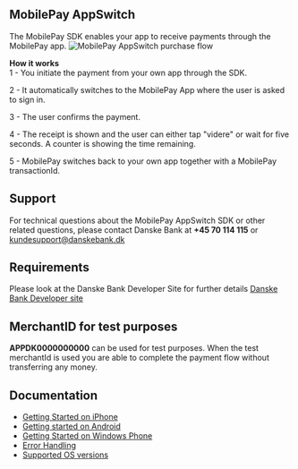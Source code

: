 ## MobilePay AppSwitch
The MobilePay SDK enables your app to receive payments through the MobilePay app.
![][1]

**How it works**  
1 - You initiate the payment from your own app through the SDK.

2 - It automatically switches to the MobilePay App where the user is asked to sign in.

3 - The user confirms the payment.

4 - The receipt is shown and the user can either tap "videre" or wait for five seconds. A counter is showing the time remaining.

5 - MobilePay switches back to your own app together with a MobilePay transactionId.

## Support
For technical questions about the MobilePay AppSwitch SDK or other related questions, please contact Danske Bank at **+45 70 114 115** or [kundesupport@danskebank.dk](mailto://kundesupport@danskebank.dk)

## Requirements
Please look at the Danske Bank Developer Site for further details [Danske Bank Developer site](http://danskebank.dk/da-dk/mobilepay/pages/app-switch.aspx)

  [1]: https://github.com/DanskeBank/MobilePay-AppSwitch-SDK/blob/master/doc/wiki/images/mobilepay_appswitch_purchase_flow.png "MobilePay AppSwitch purchase flow"

## MerchantID for test purposes
**APPDK0000000000** can be used for test purposes. When the test merchantId is used you are able to complete the payment flow without transferring any money.

## Documentation
 * [Getting Started on iPhone](https://github.com/DanskeBank/MobilePay-AppSwitch-SDK/wiki/Getting-Started-on-iPhone)
 * [Getting started on Android](https://github.com/DanskeBank/MobilePay-AppSwitch-SDK/wiki/Getting-started-on-Android)
 * [Getting Started on Windows Phone](https://github.com/DanskeBank/MobilePay-AppSwitch-SDK/wiki/Getting-Started-on-Windows-Phone)
 * [Error Handling](https://github.com/DanskeBank/MobilePay-AppSwitch-SDK/wiki/Error-handling)
 * [Supported OS versions](https://github.com/DanskeBank/MobilePay-AppSwitch-SDK/wiki/Supported-OS-versions)
